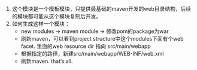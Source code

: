 1. 这个模块是一个模板模块，只提供最基础的maven开发的web目录结构，后续的模块都可能从这个模块复制后开发。
2. 如何生成这样一个模块：
    - new modules -> maven module -> 修改pom的package为war
    - 刷新maven，可以看到project structure中这个modules下面有个web facet. 里面的web resource dir 指向 src/main/webapp
    - 根据指定的路径，新建src/main/webapp/WEB-INF/web.xml
    - 刷新maven. that‘s all.